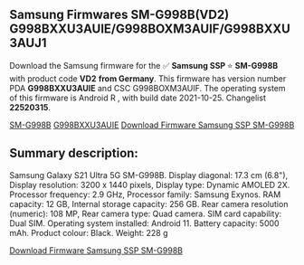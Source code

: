 <h2>Samsung Firmwares SM-G998B(VD2) G998BXXU3AUIE/G998BOXM3AUIF/G998BXXU3AUJ1</h2>
Download the Samsung firmware for the ✅ <strong>Samsung SSP </strong> ⭐ <strong>SM-G998B</strong> with product code <strong>VD2</strong> <strong> from Germany</strong>. This firmware has version number PDA <strong>G998BXXU3AUIE</strong> and CSC G998BOXM3AUIF. The operating system of this firmware is Android R , with build date 2021-10-25. Changelist <strong>22520315</strong>.


[SM-G998B](https://samfirm.shop/samsung/model/SM-G998B)
[G998BXXU3AUIE](https://samfirm.shop/samsung/pda/G998BXXU3AUIE)
[Download Firmware Samsung SSP SM-G998B](https://samfirm.shop/samsung/firmware/467986)
<h2>Summary description:</h2>
<p>Samsung Galaxy S21 Ultra 5G SM-G998B. Display diagonal: 17.3 cm (6.8"), Display resolution: 3200 x 1440 pixels, Display type: Dynamic AMOLED 2X. Processor frequency: 2.9 GHz, Processor family: Samsung Exynos. RAM capacity: 12 GB, Internal storage capacity: 256 GB. Rear camera resolution (numeric): 108 MP, Rear camera type: Quad camera. SIM card capability: Dual SIM. Operating system installed: Android 11. Battery capacity: 5000 mAh. Product colour: Black. Weight: 228 g</p>


[Download Firmware Samsung SSP SM-G998B](https://samfirm.shop/samsung/firmware/467986)
